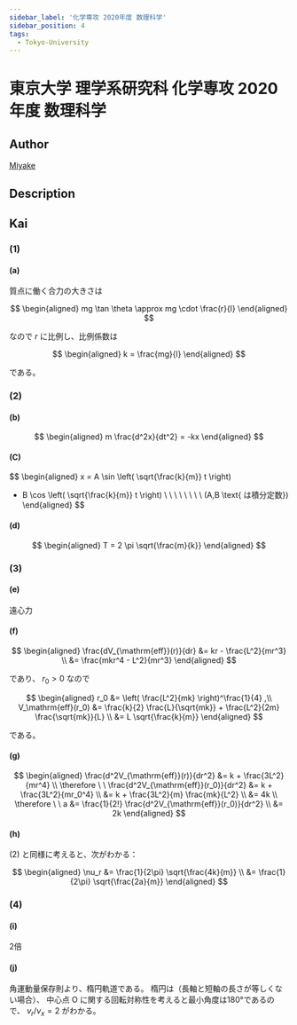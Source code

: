 ```yaml
---
sidebar_label: '化学専攻 2020年度 数理科学'
sidebar_position: 4
tags:
  - Tokyo-University
---
```


# 東京大学 理学系研究科 化学専攻 2020年度 数理科学

## **Author**
[Miyake](https://miyake.github.io/exams/index.html)

## **Description**

## **Kai**
### (1)
#### (a)
質点に働く合力の大きさは

$$
\begin{aligned}
mg \tan \theta \approx mg \cdot \frac{r}{l}
\end{aligned}
$$

なので $r$ に比例し、比例係数は

$$
\begin{aligned}
k = \frac{mg}{l}
\end{aligned}
$$

である。

### (2)
#### (b)

$$
\begin{aligned}
m \frac{d^2x}{dt^2} = -kx
\end{aligned}
$$

#### (C)

$$
\begin{aligned}
x = A \sin \left( \sqrt{\frac{k}{m}} t \right)
+ B \cos \left( \sqrt{\frac{k}{m}} t \right)
\ \ \ \ \ \ \ \ (A,B \text{ は積分定数})
\end{aligned}
$$

#### (d)

$$
\begin{aligned}
T = 2 \pi \sqrt{\frac{m}{k}}
\end{aligned}
$$

### (3)
#### (e)
遠心力

#### (f)

$$
\begin{aligned}
\frac{dV_{\mathrm{eff}}(r)}{dr}
&= kr - \frac{L^2}{mr^3}
\\
&= \frac{mkr^4 - L^2}{mr^3}
\end{aligned}
$$

であり、 $r_0 \gt 0$ なので

$$
\begin{aligned}
r_0 &= \left( \frac{L^2}{mk} \right)^\frac{1}{4}
,\\
V_\mathrm{eff}(r_0)
&= \frac{k}{2} \frac{L}{\sqrt{mk}} + \frac{L^2}{2m} \frac{\sqrt{mk}}{L}
\\
&= L \sqrt{\frac{k}{m}}
\end{aligned}
$$

である。

#### (g)

$$
\begin{aligned}
\frac{d^2V_{\mathrm{eff}}(r)}{dr^2}
&= k + \frac{3L^2}{mr^4}
\\
\therefore \ \ 
\frac{d^2V_{\mathrm{eff}}(r_0)}{dr^2}
&= k + \frac{3L^2}{mr_0^4}
\\
&= k + \frac{3L^2}{m} \frac{mk}{L^2}
\\
&= 4k
\\
\therefore \ \ 
a
&= \frac{1}{2!} \frac{d^2V_{\mathrm{eff}}(r_0)}{dr^2}
\\
&= 2k
\end{aligned}
$$

#### (h)
(2) と同様に考えると、次がわかる：

$$
\begin{aligned}
\nu_r
&= \frac{1}{2\pi} \sqrt{\frac{4k}{m}}
\\
&= \frac{1}{2\pi} \sqrt{\frac{2a}{m}}
\end{aligned}
$$

### (4)
#### (i)
2倍

#### (j)
角運動量保存則より、楕円軌道である。
楕円は（長軸と短軸の長さが等しくない場合）、
中心点 O に関する回転対称性を考えると最小角度は180°であるので、
$\nu_r / \nu_x = 2$ がわかる。